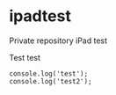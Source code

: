 # ipadtest
Private repository iPad test

Test test 

```
console.log('test');
console.log('test2');
```
